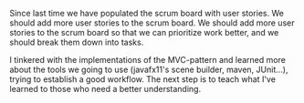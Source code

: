 Since last time we have populated the scrum board with user stories. We should add more user stories to the scrum board.
We should add more user stories to the scrum board so that we can prioritize work better, and we should break them down
into tasks. 

I tinkered with the implementations of the MVC-pattern and learned more about the tools we going
to use (javafx11's scene builder, maven, JUnit...), trying to establish a good workflow. The next step is to teach what
I've learned to those who need a better understanding. 
